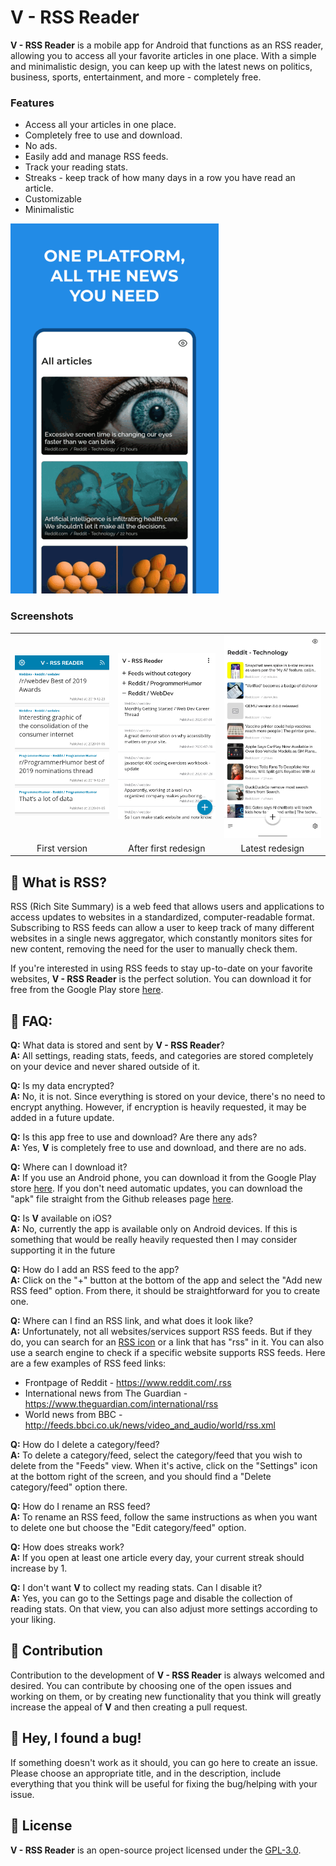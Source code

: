# V - RSS Reader
**V - RSS Reader** is a mobile app for Android that functions as an RSS reader, allowing you to access all your favorite articles in one place. With a simple and minimalistic design, you can keep up with the latest news on politics, business, sports, entertainment, and more - completely free.

### Features
* Access all your articles in one place.
* Completely free to use and download.
* No ads.
* Easily add and manage RSS feeds.
* Track your reading stats.
* Streaks - keep track of how many days in a row you have read an article.
* Customizable
* Minimalistic

![](./v-rss-reader-all.gif)

### Screenshots
<table align="center">
	<tr>
		<td><img src="./v_blue.png" alt="" width="240" /></td>
		<td><img src="./new_v-home.png" alt="" width="240" /></td>
		<td><img src="./v3.jpg" alt="" width="240" /></td>
	</tr>
	<tr align="center">
		<td>First version</td>
		<td>After first redesign</td>
		<td>Latest redesign</td>
	</tr>
</table>

## 📰 What is RSS?
RSS (Rich Site Summary) is a web feed that allows users and applications to access updates to websites in a standardized, computer-readable format. Subscribing to RSS feeds can allow a user to keep track of many different websites in a single news aggregator, which constantly monitors sites for new content, removing the need for the user to manually check them.

If you're interested in using RSS feeds to stay up-to-date on your favorite websites, **V - RSS Reader** is the perfect solution. You can download it for free from the Google Play store [here](https://play.google.com/store/apps/details?id=com.vrssreader.app).

## 🙋 FAQ:
**Q:** What data is stored and sent by **V - RSS Reader**?\
**A:** All settings, reading stats, feeds, and categories are stored completely on your device and never shared outside of it.

**Q:** Is my data encrypted?\
**A:** No, it is not. Since everything is stored on your device, there's no need to encrypt anything. However, if encryption is heavily requested, it may be added in a future update.

**Q:** Is this app free to use and download? Are there any ads?\
**A:** Yes, **V** is completely free to use and download, and there are no ads.

**Q:** Where can I download it?\
**A:** If you use an Android phone, you can download it from the Google Play store [here](https://play.google.com/store/apps/details?id=com.vrssreader.app). If you don't need automatic updates, you can download the "apk" file straight from the Github releases page [here](https://github.com/datguysheepy/v-rss-reader/releases).

**Q:** Is **V** available on iOS?\
**A:** No, currently the app is available only on Android devices. If this is something that would be really heavily requested then I may consider supporting it in the future

**Q:** How do I add an RSS feed to the app?\
**A:** Click on the "+" button at the bottom of the app and select the "Add new RSS feed" option. From there, it should be straightforward for you to create one.

**Q:** Where can I find an RSS link, and what does it look like?\
**A:** Unfortunately, not all websites/services support RSS feeds. But if they do, you can search for an [RSS icon](https://en.wikipedia.org/wiki/File:Feed-icon.svg) or a link that has "rss" in it. You can also use a search engine to check if a specific website supports RSS feeds. Here are a few examples of RSS feed links:

* Frontpage of Reddit - https://www.reddit.com/.rss
* International news from The Guardian - https://www.theguardian.com/international/rss
* World news from BBC - http://feeds.bbci.co.uk/news/video_and_audio/world/rss.xml

**Q:** How do I delete a category/feed?\
**A:** To delete a category/feed, select the category/feed that you wish to delete from the "Feeds" view. When it's active, click on the "Settings" icon at the bottom right of the screen, and you should find a "Delete category/feed" option there.

**Q:** How do I rename an RSS feed?\
**A:** To rename an RSS feed, follow the same instructions as when you want to delete one but choose the "Edit category/feed" option.

**Q:** How does streaks work?\
**A:** If you open at least one article every day, your current streak should increase by 1.

**Q:** I don't want **V** to collect my reading stats. Can I disable it?\
**A:** Yes, you can go to the Settings page and disable the collection of reading stats. On that view, you can also adjust more settings according to your liking.

## 🤝 Contribution
Contribution to the development of **V - RSS Reader** is always welcomed and desired. You can contribute by choosing one of the open issues and working on them, or by creating new functionality that you think will greatly increase the appeal of **V** and then creating a pull request.

## 🐞 Hey, I found a bug!
If something doesn't work as it should, you can go here to create an issue. Please choose an appropriate title, and in the description, include everything that you think will be useful for fixing the bug/helping with your issue.

## 📝 License
**V - RSS Reader** is an open-source project licensed under the [GPL-3.0](https://github.com/datguysheepy/v-rss-reader/blob/master/LICENSE).
